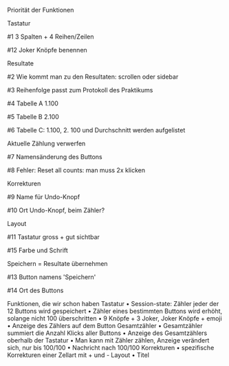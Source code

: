 Priorität der Funktionen

Tastatur

#1 3 Spalten + 4 Reihen/Zeilen

#12 Joker Knöpfe benennen
 
Resultate

#2 Wie kommt man zu den Resultaten: scrollen oder sidebar

#3 Reihenfolge passt zum Protokoll des Praktikums

#4 Tabelle A 1.100

#5 Tabelle B 2.100

#6 Tabelle C: 1.100, 2. 100 und Durchschnitt werden aufgelistet
 
Aktuelle Zählung verwerfen

#7 Namensänderung des Buttons

#8 Fehler: Reset all counts: man muss 2x klicken

Korrekturen

#9 Name für Undo-Knopf

#10 Ort Undo-Knopf, beim Zähler?
 
Layout

#11 Tastatur gross + gut sichtbar

#15 Farbe und Schrift
 
Speichern = Resultate übernehmen

#13 Button namens 'Speichern'

#14 Ort des Buttons


Funktionen, die wir schon haben
Tastatur
•	Session-state: Zähler jeder der 12 Buttons wird gespeichert
•	Zähler eines bestimmten Buttons wird erhöht, solange nicht 100 überschritten
•	9 Knöpfe + 3 Joker, Joker Knöpfe + emoji
•	Anzeige des Zählers auf dem Button
Gesamtzähler
•	Gesamtzähler summiert die Anzahl Klicks aller Buttons
•	Anzeige des Gesamtzählers oberhalb der Tastatur
•	Man kann mit Zähler zählen, Anzeige verändert sich, nur bis 100/100
•	Nachricht nach 100/100
Korrekturen
•	spezifische Korrekturen einer Zellart mit + und - 
Layout
•	Titel
